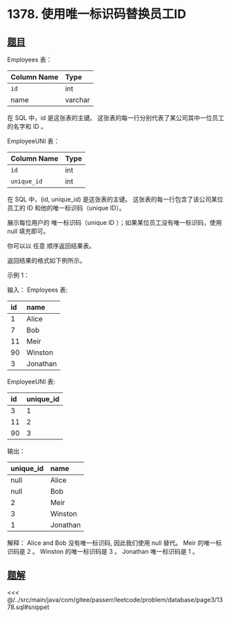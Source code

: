 # 1378. 使用唯一标识码替换员工ID
## [题目](https://leetcode.cn/problems/replace-employee-id-with-the-unique-identifier/)

Employees 表：

| Column Name | Type    |
|:------------|:--------|
| `id`        | int     |
| name        | varchar |

在 SQL 中，id 是这张表的主键。
这张表的每一行分别代表了某公司其中一位员工的名字和 ID 。


EmployeeUNI 表：

| Column Name | Type |
|:------------|:-----|
| `id`        | int  |
| `unique_id` | int  |

在 SQL 中，(id, unique_id) 是这张表的主键。
这张表的每一行包含了该公司某位员工的 ID 和他的唯一标识码（unique ID）。


展示每位用户的 唯一标识码（unique ID ）；如果某位员工没有唯一标识码，使用 null 填充即可。

你可以以 任意 顺序返回结果表。

返回结果的格式如下例所示。



示例 1：

输入：
Employees 表:

| id  | name     |
|:----|:---------|
| 1   | Alice    |
| 7   | Bob      |
| 11  | Meir     |
| 90  | Winston  |
| 3   | Jonathan |

EmployeeUNI 表:

| id  | unique_id |
|:----|:----------|
| 3   | 1         |
| 11  | 2         |
| 90  | 3         |

输出：

| unique_id | name     |
|:----------|:---------|
| null      | Alice    |
| null      | Bob      |
| 2         | Meir     |
| 3         | Winston  |
| 1         | Jonathan |

解释：
Alice and Bob 没有唯一标识码, 因此我们使用 null 替代。
Meir 的唯一标识码是 2 。
Winston 的唯一标识码是 3 。
Jonathan 唯一标识码是 1 。

## [题解](https://github.com/PasseRR/JavaLeetCode/blob/master/src/main/java/com/gitee/passerr/leetcode/problem/database/page3/1378.sql)

<<< @/../src/main/java/com/gitee/passerr/leetcode/problem/database/page3/1378.sql#snippet
